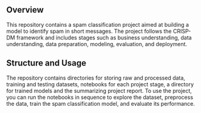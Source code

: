 ## Overview
This repository contains a spam classification project aimed at building a model to identify spam in short messages.  The project follows the CRISP-DM framework and includes stages such as business understanding, data understanding, data preparation, modeling, evaluation, and deployment.

## Structure and Usage
The repository contains directories for storing raw and processed data, training and testing datasets, notebooks for each project stage, a directory for trained models and the summarizing project report. To use the project, you can run the notebooks in sequence to explore the dataset, preprocess the data, train the spam classification model, and evaluate its performance. 
